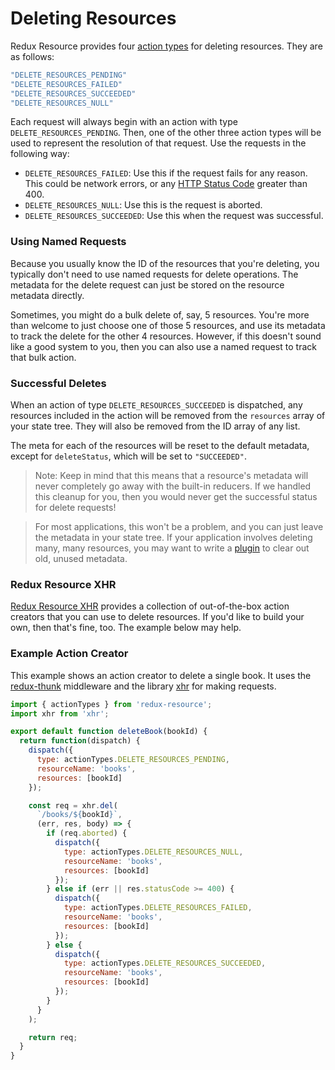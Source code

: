 # Deleting Resources

Redux Resource provides four [action types](./faq/action-types.md) for
deleting resources. They are as follows:

```js
"DELETE_RESOURCES_PENDING"
"DELETE_RESOURCES_FAILED"
"DELETE_RESOURCES_SUCCEEDED"
"DELETE_RESOURCES_NULL"
```

Each request will always begin with an action with type
`DELETE_RESOURCES_PENDING`. Then, one of the other three action types will be
used to represent the resolution of that request. Use the requests in the
following way:

- `DELETE_RESOURCES_FAILED`: Use this if the request fails for any reason. This
  could be network errors, or any
  [HTTP Status Code](https://en.wikipedia.org/wiki/List_of_HTTP_status_codes)
  greater than 400.
- `DELETE_RESOURCES_NULL`: Use this is the request is aborted.
- `DELETE_RESOURCES_SUCCEEDED`: Use this when the request was successful.

### Using Named Requests

Because you usually know the ID of the resources that you're deleting, you
typically don't need to use named requests for delete operations. The metadata
for the delete request can just be stored on the resource metadata directly.

Sometimes, you might do a bulk delete of, say, 5 resources. You're more than
welcome to just choose one of those 5 resources, and use its metadata to track the
delete for the other 4 resources. However, if this doesn't sound like a good system
to you, then you can also use a named request to track that bulk action.

### Successful Deletes

When an action of type `DELETE_RESOURCES_SUCCEEDED` is dispatched, any resources
included in the action will be removed from the `resources` array of your state
tree. They will also be removed from the ID array of any list.

The meta for each of the resources will be reset to the default metadata,
except for `deleteStatus`, which will be set to `"SUCCEEDED"`.

> Note: Keep in mind that this means that a resource's metadata will never
  completely go away with the built-in reducers. If we handled this cleanup for
  you, then you would never get the successful status for delete requests!

> For most applications, this won't be a problem, and you can just leave the
  metadata in your state tree. If your application involves deleting many, many
  resources, you may want to write a [plugin](/docs/guides/plugins.md) to clear
  out old, unused metadata.

### Redux Resource XHR

[Redux Resource XHR](/docs/extras/redux-resource-xhr.md) 
provides a collection of out-of-the-box action creators that you can use to 
delete resources. If you'd like to build your own, then that's fine, too. 
The example below may help.

### Example Action Creator

This example shows an action creator to delete a single book. It uses the
[redux-thunk](https://github.com/gaearon/redux-thunk) middleware and the
library [xhr](https://github.com/naugtur/xhr) for making requests.

```js
import { actionTypes } from 'redux-resource';
import xhr from 'xhr';

export default function deleteBook(bookId) {
  return function(dispatch) {
    dispatch({
      type: actionTypes.DELETE_RESOURCES_PENDING,
      resourceName: 'books',
      resources: [bookId]
    });

    const req = xhr.del(
      `/books/${bookId}`,
      (err, res, body) => {
        if (req.aborted) {
          dispatch({
            type: actionTypes.DELETE_RESOURCES_NULL,
            resourceName: 'books',
            resources: [bookId]
          });
        } else if (err || res.statusCode >= 400) {
          dispatch({
            type: actionTypes.DELETE_RESOURCES_FAILED,
            resourceName: 'books',
            resources: [bookId]
          });
        } else {
          dispatch({
            type: actionTypes.DELETE_RESOURCES_SUCCEEDED,
            resourceName: 'books',
            resources: [bookId]
          });
        }
      }
    );

    return req;
  }
}
```
